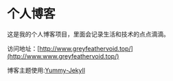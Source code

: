 # 个人博客

这是我的个人博客项目，里面会记录生活和技术的点点滴滴。


访问地址：[http://www.greyfeathervoid.top/](http://www.www.greyfeathervoid.top/)


博客主题使用:[Yummy-Jekyll](https://github.com/DONGChuan/Yummy-Jekyll)


